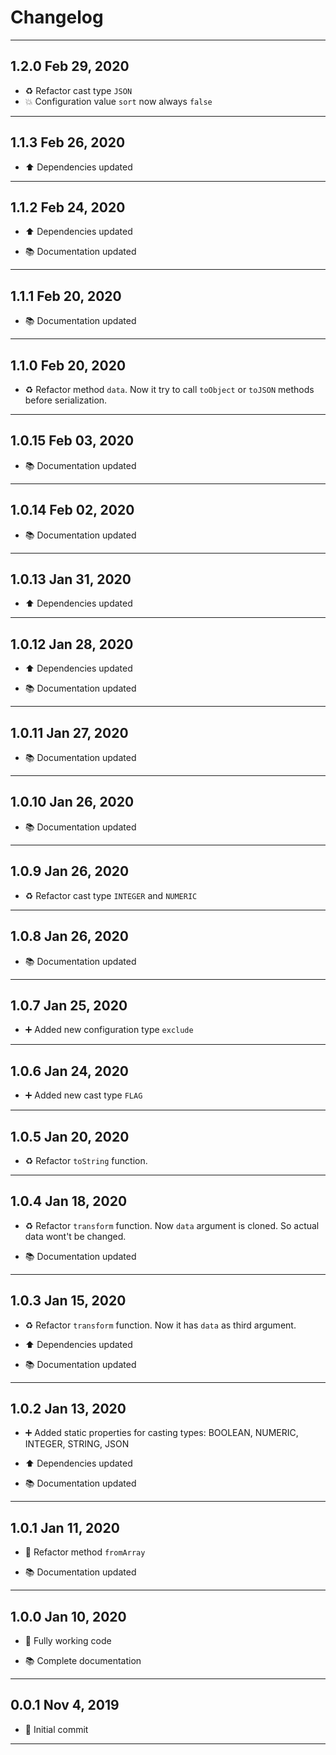 # Changelog

---

## 1.2.0 Feb 29, 2020

-   ♻️ Refactor cast type `JSON`
-   💥 Configuration value `sort` now always `false`

---

## 1.1.3 Feb 26, 2020

-   ⬆️ Dependencies updated

---

## 1.1.2 Feb 24, 2020

-   ⬆️ Dependencies updated

-   📚 Documentation updated

---

## 1.1.1 Feb 20, 2020

-   📚 Documentation updated

---

## 1.1.0 Feb 20, 2020

-   ♻️ Refactor method `data`. Now it try to call `toObject` or `toJSON` methods before serialization.

---

## 1.0.15 Feb 03, 2020

-   📚 Documentation updated

---

## 1.0.14 Feb 02, 2020

-   📚 Documentation updated

---

## 1.0.13 Jan 31, 2020

-   ⬆️ Dependencies updated

---

## 1.0.12 Jan 28, 2020

-   ⬆️ Dependencies updated

-   📚 Documentation updated

---

## 1.0.11 Jan 27, 2020

-   📚 Documentation updated

---

## 1.0.10 Jan 26, 2020

-   📚 Documentation updated

---

## 1.0.9 Jan 26, 2020

-   ♻️ Refactor cast type `INTEGER` and `NUMERIC`

---

## 1.0.8 Jan 26, 2020

-   📚 Documentation updated

---

## 1.0.7 Jan 25, 2020

-   ➕ Added new configuration type `exclude`

---

## 1.0.6 Jan 24, 2020

-   ➕ Added new cast type `FLAG`

---

## 1.0.5 Jan 20, 2020

-   ♻️ Refactor `toString` function.

---

## 1.0.4 Jan 18, 2020

-   ♻️ Refactor `transform` function. Now `data` argument is cloned. So actual data wont't be changed.

-   📚 Documentation updated

---

## 1.0.3 Jan 15, 2020

-   ♻️ Refactor `transform` function. Now it has `data` as third argument.

-   ⬆️ Dependencies updated

-   📚 Documentation updated

---

## 1.0.2 Jan 13, 2020

-   ➕ Added static properties for casting types: BOOLEAN, NUMERIC, INTEGER, STRING, JSON

-   ⬆️ Dependencies updated

-   📚 Documentation updated

---

## 1.0.1 Jan 11, 2020

-   🔨 Refactor method `fromArray`

-   📚 Documentation updated

---

## 1.0.0 Jan 10, 2020

-   🎉 Fully working code

-   📚 Complete documentation

---

## 0.0.1 Nov 4, 2019

-   🎉 Initial commit

---
